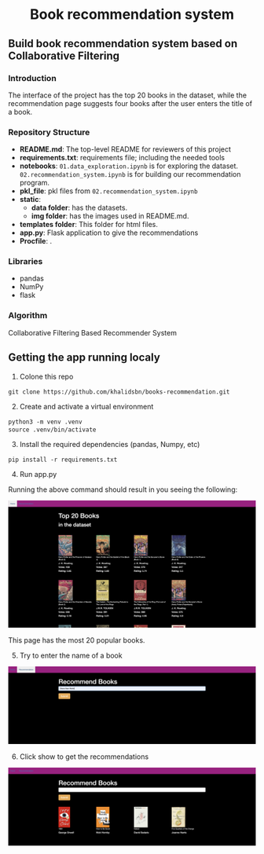 <div align="center">
    <h1>Book recommendation system</h1>
</div>

## Build book recommendation system based on Collaborative Filtering

### Introduction
The interface of the project has the top 20 books in the dataset, while the recommendation page suggests four books after the user enters the title of a book.

### Repository Structure
* **README.md**: The top-level README for reviewers of this project
* **requirements.txt**: requirements file; including the needed tools
* **notebooks**: `01.data_exploration.ipynb` is for exploring the dataset. `02.recommendation_system.ipynb` is for building our recommendation program.
* **pkl_file**: pkl files from `02.recommendation_system.ipynb`
* **static**: 
    - **data folder**: has the datasets.
    - **img folder**: has the images used in README.md.
* **templates folder**: This folder for html files.
* **app.py**: Flask application to give the recommendations
* **Procfile**: .

### Libraries
* pandas
* NumPy
* flask


### Algorithm
Collaborative Filtering Based Recommender System

## Getting the app running localy
1. Colone this repo
```
git clone https://github.com/khalidsbn/books-recommendation.git
```
2. Create and activate a virtual environment
```
python3 -m venv .venv
source .venv/bin/activate
```
3. Install the required dependencies (pandas, Numpy, etc)
```
pip install -r requirements.txt
```
4. Run app.py


Running the above command should result in you seeing the following:

<img src="static/img/interface_page.png" width="800"/>

This page has the most 20 popular books.

5. Try to enter the name of a book

<img src="static/img/recommendation_page.png" width="800"/>

6. Click show to get the recommendations
<img src="static/img/recommendation.png" width="800"/>
